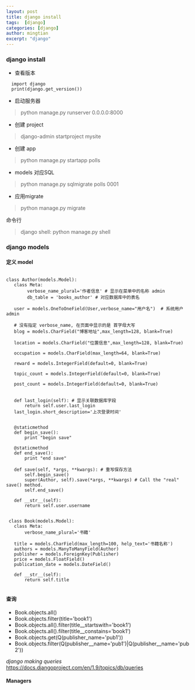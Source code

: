 ```yaml
---
layout: post
title: django install
tags:  [django]
categories: [django]
author: mingtian
excerpt: "django"
---
```


### django install

 * 查看版本
 
 ~~~
   import django
   print(django.get_version())
 ~~~
 
 * 启动服务器
 
 > python manage.py runserver 0.0.0.0:8000
 
 * 创建 project
 
 > django-admin startproject mysite
 
 * 创建 app
  
  > python manage.py startapp polls 
  
 * models 对应SQL

 > python manage.py sqlmigrate polls 0001
 
 
 * 应用migrate
 
 > python manage.py migrate
 
 命令行
 
 > django shell: python manage.py shell
 
 
 ### django models  
 
 #### 定义 model  
 
 
 ~~~
 
 class Author(models.Model):
    class Meta:
         verbose_name_plural='作者信息' # 显示在菜单中的名称 admin
         db_table = 'books_author' # 对应数据库中的表名

    user = models.OneToOneField(User,verbose_name="用户名")  # 系统用户 admin

    # 没有指定 verbose_name, 在页面中显示的是 首字母大写
    blog = models.CharField("博客地址",max_length=128, blank=True)

    location = models.CharField("位置信息",max_length=128, blank=True)

    occupation = models.CharField(max_length=64, blank=True)

    reward = models.IntegerField(default=0, blank=True)

    topic_count = models.IntegerField(default=0, blank=True)

    post_count = models.IntegerField(default=0, blank=True)


    def last_login(self): # 显示关联数据库字段
        return self.user.last_login
    last_login.short_description='上次登录时间'


    @staticmethod
    def begin_save():
        print "begin save"

    @staticmethod
    def end_save():
        print "end save"

    def save(self, *args, **kwargs): # 重写保存方法
        self.begin_save()
        super(Author, self).save(*args, **kwargs) # Call the "real" save() method.
        self.end_save()

    def __str__(self):
        return self.user.username
        
        
  class Book(models.Model):
    class Meta:
        verbose_name_plural='书籍'

    title = models.CharField(max_length=100, help_text='书籍名称')
    authors = models.ManyToManyField(Author)
    publisher = models.ForeignKey(Publisher)
    price = models.FloatField()
    publication_date = models.DateField()

    def __str__(self):
        return self.title
        
 ~~~
 

 #### 查询
 
 * Book.objects.all()
 * Book.objects.filter(title='book1')
 * Book.objects.all().filter(title__startswith='book1')
 * Book.objects.all().filter(title__constains='book1')
 * Book.objects.get(Q(publisher_name='pub1'))
 * Book.objects.filter(Q(publisher__name='pub1')|Q(publisher__name='pub2'))


*django making queries*  
<https://docs.djangoproject.com/en/1.9/topics/db/queries>

#### Managers


 